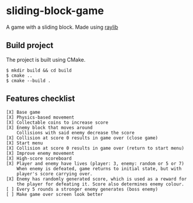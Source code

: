 # sliding-block-game
A game with a sliding block. Made using [raylib](https://www.raylib.com/)

## Build project

The project is built using CMake.

```
$ mkdir build && cd build
$ cmake ..
$ cmake --build .
```

## Features checklist

```
[X] Base game
[X] Physics-based movement
[X] Collectable coins to increase score
[X] Enemy block that moves around
    Collisions with said enemy decrease the score
[X] Collision at score 0 results in game over (close game)
[X] Start menu
[X] Collision at score 0 results in game over (return to start menu)
[X] Improve enemy movement
[X] High-score scoreboard
[X] Player and enemy have lives (player: 3, enemy: random or 5 or 7)
    When enemy is defeated, game returns to initial state, but with
    player's score carrying over.
[X] Enemy has randomly generated score, which is used as a reward for
    the player for defeating it. Score also determines enemy colour.
[ ] Every 5 rounds a stronger enemy generates (boss enemy)
[ ] Make game over screen look better
```
